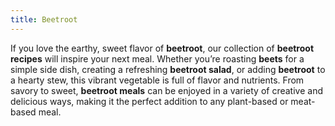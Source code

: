 ```yaml
---
title: Beetroot
---
```


If you love the earthy, sweet flavor of **beetroot**, our collection of **beetroot recipes** will inspire your next meal. Whether you’re roasting **beets** for a simple side dish, creating a refreshing **beetroot salad**, or adding **beetroot** to a hearty stew, this vibrant vegetable is full of flavor and nutrients. From savory to sweet, **beetroot meals** can be enjoyed in a variety of creative and delicious ways, making it the perfect addition to any plant-based or meat-based meal.
